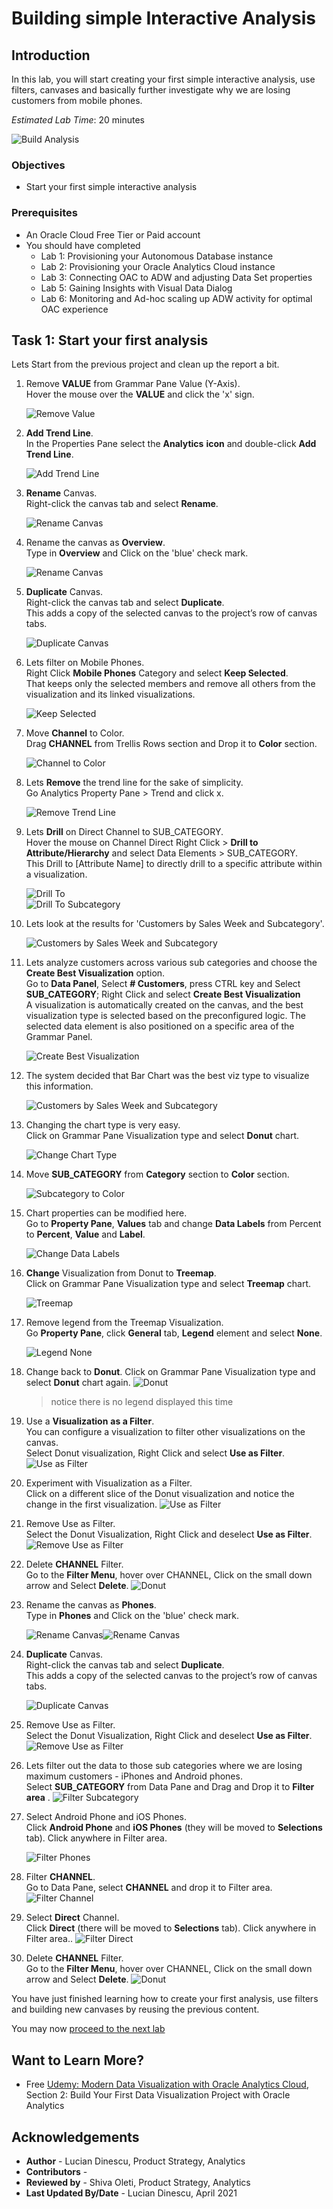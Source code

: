 # Building simple Interactive Analysis

## Introduction

In this lab, you will start creating your first simple interactive analysis, use filters, canvases and basically further investigate why we are losing customers from mobile phones.

_Estimated Lab Time_: 20 minutes

![Build Analysis](../build-analysis/images/build-analysis.png)

### Objectives

- Start your first simple interactive analysis

### Prerequisites

* An Oracle Cloud Free Tier or Paid account
* You should have completed  
    * Lab 1: Provisioning your Autonomous Database instance
    * Lab 2: Provisioning your Oracle Analytics Cloud instance
    * Lab 3: Connecting OAC to ADW and adjusting Data Set properties
    * Lab 5: Gaining Insights with Visual Data Dialog
    * Lab 6: Monitoring and Ad-hoc scaling up ADW activity for optimal OAC experience

## Task 1: Start your first analysis

Lets Start from the previous project and clean up the report a bit.

1.  Remove **VALUE** from Grammar Pane Value (Y-Axis).  
Hover the mouse over the **VALUE** and click the 'x' sign.

    ![Remove Value](../build-analysis/images/remove-valuesmall.png)

2.  **Add Trend Line**.  
In the Properties Pane select the **Analytics** **icon** and double-click **Add Trend Line**.

    ![Add Trend Line](../build-analysis/images/add-trendlinesmall.png)

3.  **Rename** Canvas.  
Right-click the canvas tab and select  **Rename**.

    ![Rename Canvas](../build-analysis/images/rename-canvassmall.png)

4.  Rename the canvas as **Overview**.  
Type in **Overview** and Click on the 'blue' check mark.

    ![Rename Canvas](../build-analysis/images/canvas-overview.png)

5.  **Duplicate** Canvas.  
Right-click the canvas tab and select  **Duplicate**.  
This adds a copy of the selected canvas to the project’s row of canvas tabs.

    ![Duplicate Canvas](../build-analysis/images/duplicate-canvassmall.png)

6.  Lets filter on Mobile Phones.   
Right Click **Mobile Phones** Category and select **Keep Selected**.  
That keeps only the selected members and remove all others from the visualization and its linked visualizations.

    ![Keep Selected](../build-analysis/images/keepselected-mobilephone.png)

7.  Move **Channel** to Color.  
Drag **CHANNEL** from Trellis Rows section and Drop it to **Color** section.

    ![Channel to Color](../build-analysis/images/channeltocolorsmall.png)

8.  Lets **Remove** the trend line for the sake of simplicity.  
Go Analytics Property Pane > Trend and click x.

    ![Remove Trend Line](../build-analysis/images/remove-trend.png)

9.  Lets **Drill** on Direct Channel to SUB\_CATEGORY.  
Hover the mouse on Channel Direct
Right Click > **Drill to Attribute/Hierarchy** and select Data Elements > SUB\_CATEGORY.  
This Drill to [Attribute Name] to directly drill to a specific attribute within a visualization.

    ![Drill To](../build-analysis/images/channeldirect-drillto.png)  
    ![Drill To Subcategory](../build-analysis/images/channeldirect-drilltosubcategorysmall.png)

10.  Lets look at the results for 'Customers by Sales Week and Subcategory'.

     ![Customers by Sales Week and Subcategory](../build-analysis/images/channeldirect-drilltosubcategoryimg.png)

11.  Lets analyze customers across various sub categories and choose the **Create Best Visualization** option.  
Go to **Data Panel**,  Select **# Customers**, press CTRL key and Select  **SUB\_CATEGORY**; Right Click and select **Create Best Visualization**  
A visualization is automatically created on the canvas, and the best visualization type is selected based on the preconfigured logic. The selected data element is also positioned on a specific area of the Grammar Panel.

     ![Create Best Visualization](../build-analysis/images/createbestviz-customerssubcategory.png)

12.  The system decided that Bar Chart was the best viz type to visualize this information.

     ![Customers by Sales Week and Subcategory](../build-analysis/images/createbestviz-customerssubcategory2.png)

13.  Changing the chart type is very easy.  
Click on Grammar Pane Visualization type  and select **Donut** chart.

     ![Change Chart Type](../build-analysis/images/customerssubcategory-donut.png)

14.  Move **SUB_CATEGORY** from **Category** section to **Color** section.

     ![Subcategory to Color](../build-analysis/images/customerssubcategory-donut2.png)

15. Chart properties can be modified here.  
Go to **Property Pane**, **Values** tab and change **Data Labels** from Percent to **Percent**, **Value** and **Label**.

     ![Change Data Labels](../build-analysis/images/customerssubcategory-donut3.png)

16.  **Change** Visualization from Donut to **Treemap**.  
Click on Grammar Pane Visualization type  and select **Treemap** chart.

     ![Treemap](../build-analysis/images/customerssubcategory-treemap.png)

17.  Remove legend from the Treemap Visualization.  
Go **Property Pane**, click **General** tab, **Legend** element and select **None**.

     ![Legend None](../build-analysis/images/change-legendtonone.png)

18.  Change back to **Donut**.
Click on Grammar Pane Visualization type  and select **Donut** chart again.
     ![Donut](../build-analysis/images/customerssubcategory-donut4.png)  
     > notice there is no legend displayed this time

19. Use a **Visualization** **as a Filter**.  
You can configure a visualization to filter other visualizations on the canvas.  
Select Donut visualization, Right Click and select **Use as Filter**.
     ![Use as Filter](../build-analysis/images/customerssubcategory-donut-useasfilter.png)

20. Experiment with Visualization as a Filter.  
Click on a different slice of the Donut visualization and notice the change in the first visualization.
     ![Use as Filter](../build-analysis/images/customerssubcategory-donut-useasfilter2.png)

21. Remove Use as Filter.  
Select the Donut Visualization, Right Click and deselect **Use as Filter**.
     ![Remove Use as Filter](../build-analysis/images/remove-useasfilter.png)

22. Delete **CHANNEL** Filter.  
Go to the **Filter Menu**, hover over CHANNEL, Click on the small down arrow and Select **Delete**.
     ![Donut](../build-analysis/images/remove-channelfilter.png)

23.  Rename the canvas as **Phones**.  
Type in **Phones** and Click on the 'blue' check mark.

     ![Rename Canvas](../build-analysis/images/rename-canvasphones.png)![Rename Canvas](../build-analysis/images/rename-canvasphones2.png)

24.  **Duplicate** Canvas.  
Right-click the canvas tab and select  **Duplicate**.  
This adds a copy of the selected canvas to the project’s row of canvas tabs.

     ![Duplicate Canvas](../build-analysis/images/duplicate-canvassmall.png)

25. Remove Use as Filter.  
Select the Donut Visualization, Right Click and deselect **Use as Filter**.
     ![Remove Use as Filter](../build-analysis/images/remove-useasfilter.png)

26. Lets filter out the data to those sub categories where we are losing maximum customers - iPhones and Android phones.  
Select **SUB_CATEGORY** from Data Pane and Drag and Drop it to **Filter area** .
     ![Filter Subcategory](../build-analysis/images/filter-subcategory.png)

27. Select Android Phone and iOS Phones.  
Click **Android Phone** and **iOS Phones** (they will be moved to **Selections** tab). Click anywhere in Filter area.

     ![Filter Phones](../build-analysis/images/filter-subcategoryandroidios.png)

28. Filter **CHANNEL**.  
Go to Data Pane, select **CHANNEL** and drop it to Filter area.
     ![Filter Channel](../build-analysis/images/filter-channel.png)

29. Select **Direct** Channel.  
Click **Direct** (there will be moved to **Selections** tab). Click anywhere in Filter area..
     ![Filter Direct](../build-analysis/images/filter-channeldirect.png)

30. Delete **CHANNEL** Filter.  
Go to the **Filter Menu**, hover over CHANNEL, Click on the small down arrow and Select **Delete**.
     ![Donut](../build-analysis/images/remove-channelfilter.png)


You have just finished learning how to create your first analysis, use filters and building new canvases by reusing the previous content.

You may now [proceed to the next lab](#next)

## Want to Learn More?

* Free [Udemy: Modern Data Visualization with Oracle Analytics Cloud](https://www.udemy.com/augmented-analytics/), Section 2: Build Your First Data Visualization Project with Oracle Analytics

## **Acknowledgements**

- **Author** - Lucian Dinescu, Product Strategy, Analytics
- **Contributors** -
- **Reviewed by** - Shiva Oleti, Product Strategy, Analytics
- **Last Updated By/Date** - Lucian Dinescu, April 2021